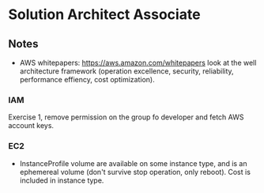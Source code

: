 # Solution Architect Associate

## Notes

- AWS whitepapers: <https://aws.amazon.com/whitepapers> look at the well architecture framework (operation excellence, security, reliability, performance effiency, cost optimization).

### IAM

Exercise 1, remove permission on the group fo developer and fetch AWS account keys.

### EC2

- InstanceProfile volume are available on some instance type, and is an ephemereal volume (don't survive stop operation, only reboot). Cost is included in instance type.
